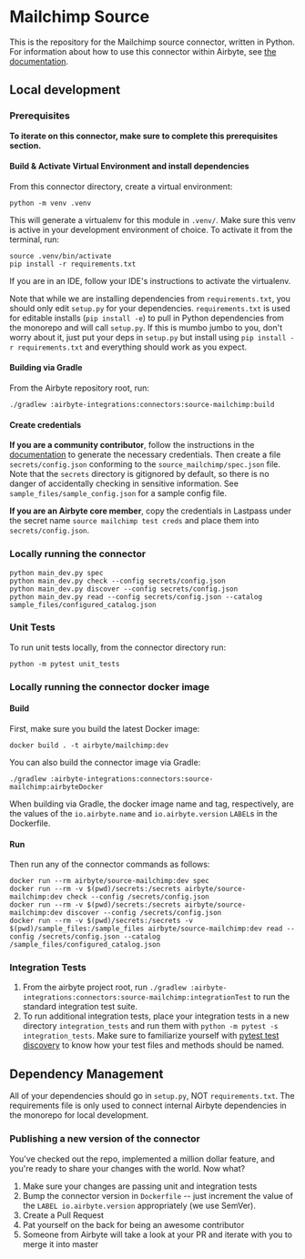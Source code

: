 # Mailchimp Source 

This is the repository for the Mailchimp source connector, written in Python. 
For information about how to use this connector within Airbyte, see [the documentation](https://docs.airbyte.io/integrations/sources/mailchimp).

## Local development

### Prerequisites
**To iterate on this connector, make sure to complete this prerequisites section.**

#### Build & Activate Virtual Environment and install dependencies
From this connector directory, create a virtual environment:
```
python -m venv .venv
```

This will generate a virtualenv for this module in `.venv/`. Make sure this venv is active in your
development environment of choice. To activate it from the terminal, run:
```
source .venv/bin/activate
pip install -r requirements.txt
```
If you are in an IDE, follow your IDE's instructions to activate the virtualenv.

Note that while we are installing dependencies from `requirements.txt`, you should only edit `setup.py` for your dependencies. `requirements.txt` is
used for editable installs (`pip install -e`) to pull in Python dependencies from the monorepo and will call `setup.py`.
If this is mumbo jumbo to you, don't worry about it, just put your deps in `setup.py` but install using `pip install -r requirements.txt` and everything
should work as you expect.

#### Building via Gradle
From the Airbyte repository root, run:
```
./gradlew :airbyte-integrations:connectors:source-mailchimp:build
```

#### Create credentials
**If you are a community contributor**, follow the instructions in the [documentation](https://docs.airbyte.io/integrations/sources/mailchimp)
to generate the necessary credentials. Then create a file `secrets/config.json` conforming to the `source_mailchimp/spec.json` file.
Note that the `secrets` directory is gitignored by default, so there is no danger of accidentally checking in sensitive information.
See `sample_files/sample_config.json` for a sample config file.

**If you are an Airbyte core member**, copy the credentials in Lastpass under the secret name `source mailchimp test creds`
and place them into `secrets/config.json`.


### Locally running the connector
```
python main_dev.py spec
python main_dev.py check --config secrets/config.json
python main_dev.py discover --config secrets/config.json
python main_dev.py read --config secrets/config.json --catalog sample_files/configured_catalog.json
```

### Unit Tests
To run unit tests locally, from the connector directory run:
```
python -m pytest unit_tests
```

### Locally running the connector docker image

#### Build
First, make sure you build the latest Docker image:
```
docker build . -t airbyte/mailchimp:dev
```

You can also build the connector image via Gradle:
```
./gradlew :airbyte-integrations:connectors:source-mailchimp:airbyteDocker
```
When building via Gradle, the docker image name and tag, respectively, are the values of the `io.airbyte.name` and `io.airbyte.version` `LABEL`s in
the Dockerfile.

#### Run
Then run any of the connector commands as follows:
```
docker run --rm airbyte/source-mailchimp:dev spec
docker run --rm -v $(pwd)/secrets:/secrets airbyte/source-mailchimp:dev check --config /secrets/config.json
docker run --rm -v $(pwd)/secrets:/secrets airbyte/source-mailchimp:dev discover --config /secrets/config.json
docker run --rm -v $(pwd)/secrets:/secrets -v $(pwd)/sample_files:/sample_files airbyte/source-mailchimp:dev read --config /secrets/config.json --catalog /sample_files/configured_catalog.json
```

### Integration Tests
1. From the airbyte project root, run `./gradlew :airbyte-integrations:connectors:source-mailchimp:integrationTest` to run the standard integration test suite.
1. To run additional integration tests, place your integration tests in a new directory `integration_tests` and run them with `python -m pytest -s integration_tests`.
   Make sure to familiarize yourself with [pytest test discovery](https://docs.pytest.org/en/latest/goodpractices.html#test-discovery) to know how your test files and methods should be named.

## Dependency Management
All of your dependencies should go in `setup.py`, NOT `requirements.txt`. The requirements file is only used to connect internal Airbyte dependencies in the monorepo for local development.

### Publishing a new version of the connector
You've checked out the repo, implemented a million dollar feature, and you're ready to share your changes with the world. Now what?
1. Make sure your changes are passing unit and integration tests
1. Bump the connector version in `Dockerfile` -- just increment the value of the `LABEL io.airbyte.version` appropriately (we use SemVer).
1. Create a Pull Request
1. Pat yourself on the back for being an awesome contributor
1. Someone from Airbyte will take a look at your PR and iterate with you to merge it into master
